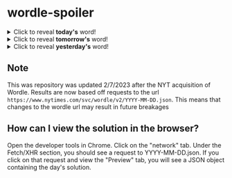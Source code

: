 # wordle-spoiler

<details>
  <summary>Click to reveal <b>today's</b> word!</summary>
  <br>
  <b> flown </b>
</details>

<details>
  <summary>Click to reveal <b>tomorrow's</b> word!</summary>
  <br>
  <b> primp </b>
</details>

<details>
  <summary>Click to reveal <b>yesterday's</b> word!</summary>
  <br>
  <b> stoic </b>
</details>

## Note
This was repository was updated 2/7/2023 after the NYT acquisition of Wordle. Results are now based off requests to the url `https://www.nytimes.com/svc/wordle/v2/YYYY-MM-DD.json`. This means that changes to the wordle url may result in future breakages

## How can I view the solution in the browser?
Open the developer tools in Chrome. Click on the "network" tab. Under the Fetch/XHR section, you should see a request to YYYY-MM-DD.json. If you click on that request and view the "Preview" tab, you will see a JSON object containing the day's solution.